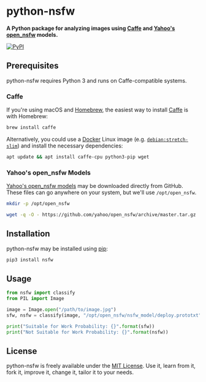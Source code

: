 # python-nsfw

**A Python package for analyzing images using [Caffe](https://github.com/BVLC/caffe) and [Yahoo's open_nsfw](https://github.com/yahoo/open_nsfw) models.**

[![PyPI](https://img.shields.io/pypi/v/nsfw.svg?style=for-the-badge)](https://pypi.org/project/nsfw)

## Prerequisites

python-nsfw requires Python 3 and runs on Caffe-compatible systems.

### Caffe

If you're using macOS and [Homebrew](https://brew.sh), the easiest way to install [Caffe](https://github.com/BVLC/caffe) is with Homebrew:

```sh
brew install caffe
```

Alternatively, you could use a [Docker](https://www.docker.com) Linux image (e.g. [`debian:stretch-slim`](https://hub.docker.com/_/debian/)) and install the necessary dependencies:

```sh
apt update && apt install caffe-cpu python3-pip wget
```

### Yahoo's open_nsfw Models

[Yahoo's open_nsfw models](https://github.com/yahoo/open_nsfw) may be downloaded directly from GitHub. These files can go anywhere on your system, but we'll use `/opt/open_nsfw`.

```sh
mkdir -p /opt/open_nsfw

wget -q -O - https://github.com/yahoo/open_nsfw/archive/master.tar.gz | tar xz -C /opt/open_nsfw --strip 1
```

## Installation

python-nsfw may be installed using [pip](https://pip.pypa.io):

```python
pip3 install nsfw
```

## Usage

```python
from nsfw import classify
from PIL import Image

image = Image.open("/path/to/image.jpg")
sfw, nsfw = classify(image, "/opt/open_nsfw/nsfw_model/deploy.prototxt", "/opt/open_nsfw/nsfw_model/pretrained_model.caffemodel")

print("Suitable for Work Probability: {}".format(sfw))
print("Not Suitable for Work Probability: {}".format(nsfw))
```

## License

python-nsfw is freely available under the [MIT License](https://opensource.org/licenses/MIT). Use it, learn from it, fork it, improve it, change it, tailor it to your needs.
